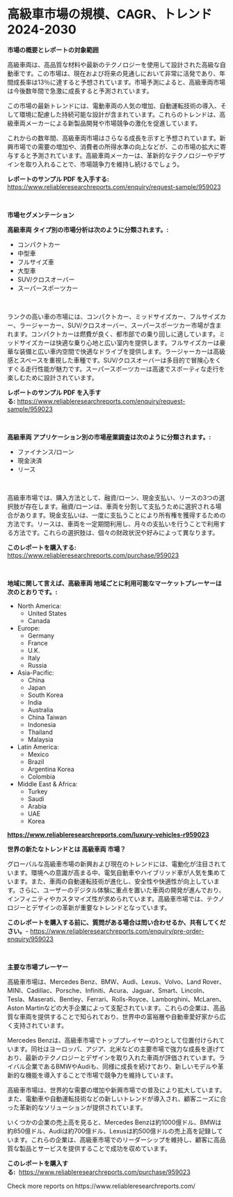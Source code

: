 <p><h1>高級車市場の規模、CAGR、トレンド2024-2030</h1></p><p><strong>市場の概要とレポートの対象範囲</strong></p>
<p><p>高級車両は、高品質な材料や最新のテクノロジーを使用して設計された高級な自動車です。この市場は、現在および将来の見通しにおいて非常に活発であり、年間成長率は13％に達すると予想されています。市場予測によると、高級車両市場は今後数年間で急激に成長すると予測されています。</p><p>この市場の最新トレンドには、電動車両の人気の増加、自動運転技術の導入、そして環境に配慮した持続可能な設計が含まれています。これらのトレンドは、高級車両メーカーによる新製品開発や市場競争の激化を促進しています。</p><p>これからの数年間、高級車両市場はさらなる成長を示すと予想されています。新興市場での需要の増加や、消費者の所得水準の向上などが、この市場の拡大に寄与すると予測されています。高級車両メーカーは、革新的なテクノロジーやデザインを取り入れることで、市場競争力を維持し続けるでしょう。</p></p>
<p><strong>レポートのサンプル PDF を入手する:</strong> <a href="https://www.reliableresearchreports.com/enquiry/request-sample/959023">https://www.reliableresearchreports.com/enquiry/request-sample/959023</a></p>
<p>&nbsp;</p>
<p><strong>市場セグメンテーション</strong></p>
<p><strong>高級車両 タイプ別の市場分析は次のように分類されます。:</strong></p>
<p><ul><li>コンパクトカー</li><li>中型車</li><li>フルサイズ車</li><li>大型車</li><li>SUV/クロスオーバー</li><li>スーパースポーツカー</li></ul></p>
<p>&nbsp;</p>
<p><p>ランクの高い車の市場には、コンパクトカー、ミッドサイズカー、フルサイズカー、ラージャーカー、SUV/クロスオーバー、スーパースポーツカー市場が含まれます。コンパクトカーは燃費が良く、都市部での乗り回しに適しています。ミッドサイズカーは快適な乗り心地と広い室内を提供します。フルサイズカーは豪華な装備と広い車内空間で快適なドライブを提供します。ラージャーカーは高級感とスペースを重視した車種です。SUV/クロスオーバーは多目的で冒険心をくすぐる走行性能が魅力です。スーパースポーツカーは高速でスポーティな走行を楽しむために設計されています。</p></p>
<p><strong>レポートのサンプル PDF を入手する:</strong>&nbsp;<a href="https://www.reliableresearchreports.com/enquiry/request-sample/959023">https://www.reliableresearchreports.com/enquiry/request-sample/959023</a></p>
<p>&nbsp;</p>
<p><strong> 高級車両 アプリケーション別の市場産業調査は次のように分類されます。:</strong></p>
<p><ul><li>ファイナンス/ローン</li><li>現金決済</li><li>リース</li></ul></p>
<p>&nbsp;</p>
<p><p>高級車市場では、購入方法として、融資/ローン、現金支払い、リースの3つの選択肢が存在します。融資/ローンは、車両を分割して支払うために選択される場合があります。現金支払いは、一度に支払うことにより所有権を獲得するための方法です。リースは、車両を一定期間利用し、月々の支払いを行うことで利用する方法です。これらの選択肢は、個々の財政状況や好みによって異なります。</p></p>
<p><strong>このレポートを購入する:</strong>&nbsp; <a href="https://www.reliableresearchreports.com/purchase/959023">https://www.reliableresearchreports.com/purchase/959023</a></p>
<p>&nbsp;</p>
<p><strong>地域に関して言えば、高級車両 地域ごとに利用可能なマーケットプレーヤーは次のとおりです。:</strong></p>
<p><ul>
    <li>
        North America:
        <ul>
            <li>United States</li>
            <li>Canada</li>
        </ul>
    </li>
    <li>
        Europe:
        <ul>
            <li>Germany</li>
            <li>France</li>
            <li>U.K.</li>
            <li>Italy</li>
            <li>Russia</li>
        </ul>
    </li>
    <li>
        Asia-Pacific:
        <ul>
            <li>China</li>
            <li>Japan</li>
            <li>South Korea</li>
            <li>India</li>
            <li>Australia</li>
            <li>China Taiwan</li>
            <li>Indonesia</li>
            <li>Thailand</li>
            <li>Malaysia</li>
        </ul>
    </li>
    <li>
        Latin America:
        <ul>
            <li>Mexico</li>
            <li>Brazil</li>
            <li>Argentina Korea</li>
            <li>Colombia</li>
        </ul>
    </li>
    <li>
        Middle East & Africa:
        <ul>
            <li>Turkey</li>
            <li>Saudi</li>
            <li>Arabia</li>
            <li>UAE</li>
            <li>Korea</li>
        </ul>
    </li>
    </ul></p>
<p><strong><a href="https://www.reliableresearchreports.com/luxury-vehicles-r959023">https://www.reliableresearchreports.com/luxury-vehicles-r959023</a></strong>&nbsp;</p>
<p><strong>世界の新たなトレンドとは 高級車両 市場？</strong></p>
<p><p>グローバルな高級車市場の新興および現在のトレンドには、電動化が注目されています。環境への意識が高まる中、電気自動車やハイブリッド車が人気を集めています。また、車両の自動運転技術が進化し、安全性や快適性が向上しています。さらに、ユーザーのデジタル体験に重点を置いた車両の開発が進んでおり、インフィニティやカスタマイズ性が求められています。高級車市場では、テクノロジーとデザインの革新が重要なトレンドとなっています。</p></p>
<p><strong>このレポートを購入する前に、質問がある場合は問い合わせるか、共有してください。</strong>- <a href="https://www.reliableresearchreports.com/enquiry/pre-order-enquiry/959023">https://www.reliableresearchreports.com/enquiry/pre-order-enquiry/959023</a></p>
<p>&nbsp;</p>
<p><strong>主要な市場プレーヤー</strong></p>
<p><p>高級車市場は、Mercedes Benz、BMW、Audi、Lexus、Volvo、Land Rover、MINI、Cadillac、Porsche、Infiniti、Acura、Jaguar、Smart、Lincoln、Tesla、Maserati、Bentley、Ferrari、Rolls-Royce、Lamborghini、McLaren、Aston Martinなどの大手企業によって支配されています。これらの企業は、高品質な車両を提供することで知られており、世界中の富裕層や自動車愛好家から広く支持されています。</p><p>Mercedes Benzは、高級車市場でトッププレイヤーの1つとして位置付けられています。同社はヨーロッパ、アジア、北米などの主要市場で強力な成長を遂げており、最新のテクノロジーとデザインを取り入れた車両が評価されています。ライバル企業であるBMWやAudiも、同様に成長を続けており、新しいモデルや革新的な機能を導入することで市場で競争力を維持しています。</p><p>高級車市場は、世界的な需要の増加や新興市場での普及により拡大しています。また、電動車や自動運転技術などの新しいトレンドが導入され、顧客ニーズに合った革新的なソリューションが提供されています。</p><p>いくつかの企業の売上高を見ると、Mercedes Benzは約1000億ドル、BMWは約850億ドル、Audiは約700億ドル、Lexusは約500億ドルの売上高を記録しています。これらの企業は、高級車市場でのリーダーシップを維持し、顧客に高品質な製品とサービスを提供することで成功を収めています。</p></p>
<p><strong>このレポートを購入する:</strong>&nbsp;&nbsp;<a href="https://www.reliableresearchreports.com/purchase/959023">https://www.reliableresearchreports.com/purchase/959023</a></p>
<p>Check more reports on https://www.reliableresearchreports.com/</p>